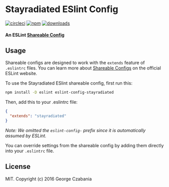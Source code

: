 # Stayradiated ESlint Config

[![circleci][circleci-image]][circleci-url]
[![npm][npm-image]][npm-url]
[![downloads][downloads-image]][downloads-url]

[circleci-image]: https://img.shields.io/circleci/project/stayradiated/eslint-config-stayradiated/master.svg
[circleci-url]: https://circleci.com/gh/stayradiated/eslint-config-stayradiated
[npm-image]: https://img.shields.io/npm/v/eslint-config-stayradiated.svg
[npm-url]: https://npmjs.org/package/eslint-config-stayradiated
[downloads-image]: https://img.shields.io/npm/dm/eslint-config-stayradiated.svg
[downloads-url]: https://npmjs.org/package/eslint-config-stayradiated

#### An ESLint [Shareable Config](http://eslint.org/docs/developer-guide/shareable-configs) 

## Usage

Shareable configs are designed to work with the `extends` feature of `.eslintrc` files.
You can learn more about
[Shareable Configs](http://eslint.org/docs/developer-guide/shareable-configs) on the
official ESLint website.

To use the Stayradiated ESlint shareable config, first run this:

```bash
npm install -D eslint eslint-config-stayradiated
```

Then, add this to your .eslintrc file:

```json
{
  "extends": "stayradiated"
}
```

*Note: We omitted the `eslint-config-` prefix since it is automatically assumed by ESLint.*

You can override settings from the shareable config by adding them directly into your
`.eslintrc` file.

## License

MIT. Copyright (c) 2016 George Czabania
